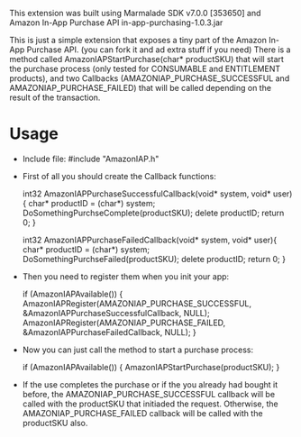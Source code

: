 This extension was built using Marmalade SDK v7.0.0 [353650] and Amazon In-App Purchase API in-app-purchasing-1.0.3.jar

This is just a simple extension that exposes a tiny part of the Amazon In-App Purchase API. (you can fork it and ad extra stuff if you need)
There is a method called AmazonIAPStartPurchase(char* productSKU) that will start the purchase process (only tested for CONSUMABLE and ENTITLEMENT products), and two Callbacks (AMAZONIAP_PURCHASE_SUCCESSFUL and AMAZONIAP_PURCHASE_FAILED) that will be called depending on the result of the transaction.


Usage
========================

- Include file:
  #include "AmazonIAP.h"


- First of all you should create the Callback functions:

  int32 AmazonIAPPurchaseSuccessfulCallback(void* system, void* user){
    char* productID = (char*) system;
    DoSomethingPurchseComplete(productSKU);
    delete productID;
    return 0;
  }

  int32 AmazonIAPPurchaseFailedCallback(void* system, void* user){
    char* productID = (char*) system;
    DoSomethingPurchseFailed(productSKU);
    delete productID;
    return 0;
  }


- Then you need to register them when you init your app:

  if (AmazonIAPAvailable()) {
		AmazonIAPRegister(AMAZONIAP_PURCHASE_SUCCESSFUL, &AmazonIAPPurchaseSuccessfulCallback, NULL);
    AmazonIAPRegister(AMAZONIAP_PURCHASE_FAILED, &AmazonIAPPurchaseFailedCallback, NULL);
	}
  

- Now you can just call the method to start a purchase process:
  
  if (AmazonIAPAvailable()) {
    AmazonIAPStartPurchase(productSKU);
  }

- If the use completes the purchase or if the you already had bought it before, the AMAZONIAP_PURCHASE_SUCCESSFUL callback will be called with the productSKU that initiaded the request. Otherwise, the AMAZONIAP_PURCHASE_FAILED callback will be called with the productSKU also.

